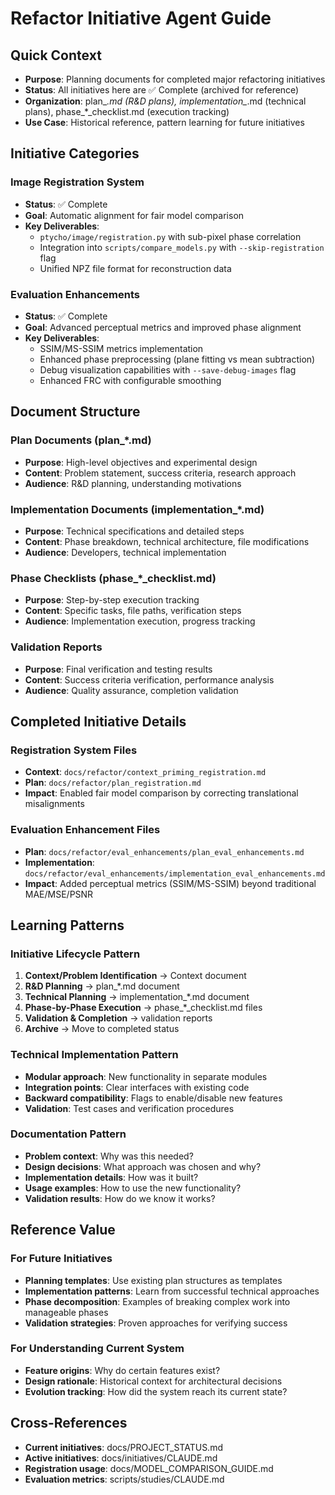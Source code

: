 # Refactor Initiative Agent Guide

## Quick Context  
- **Purpose**: Planning documents for completed major refactoring initiatives
- **Status**: All initiatives here are ✅ Complete (archived for reference)
- **Organization**: plan_*.md (R&D plans), implementation_*.md (technical plans), phase_*_checklist.md (execution tracking)
- **Use Case**: Historical reference, pattern learning for future initiatives

## Initiative Categories

### Image Registration System
- **Status**: ✅ Complete
- **Goal**: Automatic alignment for fair model comparison
- **Key Deliverables**:
  - `ptycho/image/registration.py` with sub-pixel phase correlation
  - Integration into `scripts/compare_models.py` with `--skip-registration` flag
  - Unified NPZ file format for reconstruction data

### Evaluation Enhancements  
- **Status**: ✅ Complete
- **Goal**: Advanced perceptual metrics and improved phase alignment
- **Key Deliverables**:
  - SSIM/MS-SSIM metrics implementation
  - Enhanced phase preprocessing (plane fitting vs mean subtraction)
  - Debug visualization capabilities with `--save-debug-images` flag
  - Enhanced FRC with configurable smoothing

## Document Structure

### Plan Documents (plan_*.md)
- **Purpose**: High-level objectives and experimental design
- **Content**: Problem statement, success criteria, research approach
- **Audience**: R&D planning, understanding motivations

### Implementation Documents (implementation_*.md)  
- **Purpose**: Technical specifications and detailed steps
- **Content**: Phase breakdown, technical architecture, file modifications
- **Audience**: Developers, technical implementation

### Phase Checklists (phase_*_checklist.md)
- **Purpose**: Step-by-step execution tracking
- **Content**: Specific tasks, file paths, verification steps
- **Audience**: Implementation execution, progress tracking

### Validation Reports
- **Purpose**: Final verification and testing results
- **Content**: Success criteria verification, performance analysis
- **Audience**: Quality assurance, completion validation

## Completed Initiative Details

### Registration System Files
- **Context**: `docs/refactor/context_priming_registration.md`
- **Plan**: `docs/refactor/plan_registration.md`  
- **Impact**: Enabled fair model comparison by correcting translational misalignments

### Evaluation Enhancement Files
- **Plan**: `docs/refactor/eval_enhancements/plan_eval_enhancements.md`
- **Implementation**: `docs/refactor/eval_enhancements/implementation_eval_enhancements.md`
- **Impact**: Added perceptual metrics (SSIM/MS-SSIM) beyond traditional MAE/MSE/PSNR

## Learning Patterns

### Initiative Lifecycle Pattern
1. **Context/Problem Identification** → Context document
2. **R&D Planning** → plan_*.md document  
3. **Technical Planning** → implementation_*.md document
4. **Phase-by-Phase Execution** → phase_*_checklist.md files
5. **Validation & Completion** → validation reports
6. **Archive** → Move to completed status

### Technical Implementation Pattern
- **Modular approach**: New functionality in separate modules
- **Integration points**: Clear interfaces with existing code
- **Backward compatibility**: Flags to enable/disable new features
- **Validation**: Test cases and verification procedures

### Documentation Pattern
- **Problem context**: Why was this needed?
- **Design decisions**: What approach was chosen and why?
- **Implementation details**: How was it built?
- **Usage examples**: How to use the new functionality?
- **Validation results**: How do we know it works?

## Reference Value

### For Future Initiatives
- **Planning templates**: Use existing plan structures as templates
- **Implementation patterns**: Learn from successful technical approaches  
- **Phase decomposition**: Examples of breaking complex work into manageable phases
- **Validation strategies**: Proven approaches for verifying success

### For Understanding Current System
- **Feature origins**: Why do certain features exist?
- **Design rationale**: Historical context for architectural decisions
- **Evolution tracking**: How did the system reach its current state?

## Cross-References

- **Current initiatives**: <doc-ref type="status">docs/PROJECT_STATUS.md</doc-ref>
- **Active initiatives**: <doc-ref type="workflow-guide">docs/initiatives/CLAUDE.md</doc-ref>
- **Registration usage**: <doc-ref type="guide">docs/MODEL_COMPARISON_GUIDE.md</doc-ref>
- **Evaluation metrics**: <doc-ref type="workflow-guide">scripts/studies/CLAUDE.md</doc-ref>